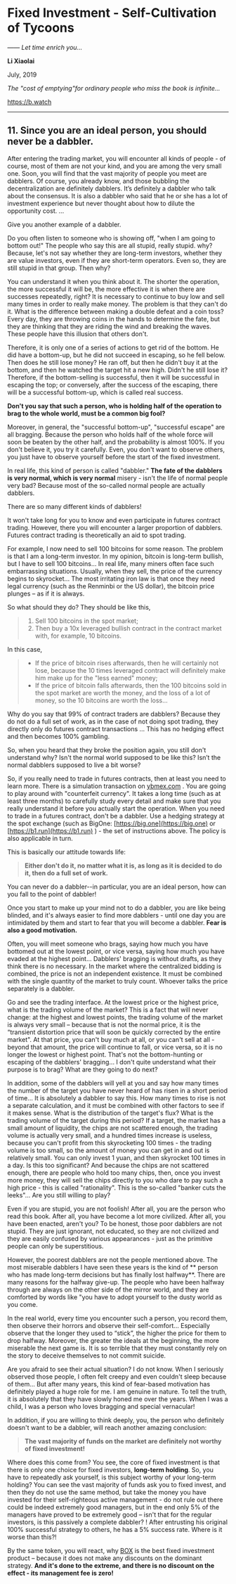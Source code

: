 # Fixed Investment - Self-Cultivation of Tycoons

*—— Let time enrich you...*

**Li Xiaolai**

July, 2019

*The "cost of emptying"for ordinary people who miss the book is infinite...*

https://b.watch

---

## 11. Since you are an ideal person, you should never be a dabbler.

After entering the trading market, you will encounter all kinds of people  - of course, most of them are not your kind, and you are among the very small one. Soon, you will find that the vast majority of people you meet are dabblers. Of course, you already know, and those bubbling the decentralization are definitely dabblers. It’s definitely a dabbler who talk about the consensus. It is also a dabbler who said that he or she has a lot of investment experience but never thought about how to dilute the opportunity cost. ...

Give you another example of a dabbler.

Do you often listen to someone who is showing off, "when I am going to bottom out!" The people who say this are all stupid, really stupid. why? Because, let's not say whether they are long-term investors, whether they are value investors, even if they are short-term operators. Even so, they are still stupid in that group. Then why?

You can understand it when you think about it. The shorter the operation, the more successful it will be, the more effective it is when there are successes repeatedly, right? It is necessary to continue to buy low and sell many times in order to really make money. The problem is that they can't do it. What is the difference between making a double defeat and a coin toss? Every day, they are throwing coins in the hands to determine the fate, but they are thinking that they are riding the wind and breaking the waves. These people have this illusion that others don't.

Therefore, it is only one of a series of actions to get rid of the bottom. He did have a bottom-up, but he did not succeed in escaping, so he fell below. Then does he still lose money? He ran off, but then he didn't buy it at the bottom, and then he watched the target hit a new high. Didn't he still lose it? Therefore, if the bottom-selling is successful, then it will be successful in escaping the top; or conversely, after the success of the escaping, there will be a successful bottom-up, which is called real success.

**Don't you say that such a person, who is holding half of the operation to brag to the whole world, must be a common big fool?**

Moreover, in general, the "successful bottom-up", "successful escape" are all bragging. Because the person who holds half of the whole force will soon be beaten by the other half, and the probability is almost 100%. If you don't believe it, you try it carefully. Even, you don't want to observe others, you just have to observe yourself before the start of the fixed investment.

In real life, this kind of person is called "dabbler." **The fate of the dabblers is very normal, which is very normal** misery - isn't the life of normal people very bad? Because most of the so-called normal people are actually dabblers.

There are so many different kinds of dabblers!

It won't take long for you to know and even participate in futures contract trading. However, there you will encounter a larger proportion of dabblers. Futures contract trading is theoretically an aid to spot trading.

For example, I now need to sell 100 bitcoins for some reason. The problem is that I am a long-term investor. In my opinion, bitcoin is long-term bullish, but I have to sell 100 bitcoins... In real life, many miners often face such embarrassing situations. Usually, when they sell, the price of the currency begins to skyrocket... The most irritating iron law is that once they need legal currency (such as the Renminbi or the US dollar), the bitcoin price plunges – as if it is always.

So what should they do? They should be like this,

> 1. Sell 100 bitcoins in the spot market;
> 2. Then buy a 10x leveraged bullish contract in the contract market with, for example, 10 bitcoins.

In this case,

> - If the price of bitcoin rises afterwards, then he will certainly not lose, because the 10 times leveraged contract will definitely make him make up for the "less earned" money;
> - If the price of bitcoin falls afterwards, then the 100 bitcoins sold in the spot market are worth the money, and the loss of a lot of money, so the 10 bitcoins are worth the loss...

Why do you say that 99% of contract traders are dabblers? Because they do not do a full set of work, as  in the case of not doing spot trading, they directly only do futures contract transactions ... This has no hedging effect and then becomes 100% gambling.

So, when you heard that they broke the position again, you still don't understand why? Isn't the normal world supposed to be like this? Isn’t the normal dabblers supposed to live a bit worse?

So, if you really need to trade in futures contracts, then at least you need to learn more. There is a simulation transaction on [ybmex.com](https://ybmex.com) . You are going to play around with "counterfeit currency". It takes a long time (such as at least three months) to carefully study every detail and make sure that you really understand it before you actually start the operation. When you need to trade in a futures contract, don't be a dabbler. Use a hedging strategy at the spot exchange (such as BigOne: [https://big.one](https://big.one) or [https://b1.run](https://b1.run) ) - the set of instructions above. The policy is also applicable in turn.

This is basically our attitude towards life:

> **Either don't do it, no matter what it is, as long as it is decided to do it, then do a full set of work.**

You can never do a dabbler--in particular, you are an ideal person, how can you fall to the point of dabbler!

Once you start to make up your mind not to do a dabbler, you are like being blinded, and it's always easier to find more dabblers - until one day you are intimidated by them and start to fear that you will become a dabbler. **Fear is also a good motivation.**

Often, you will meet someone who brags, saying how much you have bottomed out at the lowest point, or vice versa, saying how much you have evaded at the highest point... Dabblers' bragging is without drafts, as they think there is no necessary. In the market where the centralized bidding is combined, the price is not an independent existence. It must be combined with the single quantity of the market to truly count. Whoever talks the price separately is a dabbler.

Go and see the trading interface. At the lowest price or the highest price, what is the trading volume of the market? This is a fact that will never change: at the highest and lowest points, the trading volume of the market is always very small – because that is not the normal price, it is the “transient distortion price that will soon be quickly corrected by the entire market". At that price, you can't buy much at all, or you can't sell at all - beyond that amount, the price will continue to fall, or vice versa, so it is no longer the lowest or highest point. That's not the bottom-hunting or escaping of the dabblers' bragging... I don't quite understand what their purpose is to brag? What are they going to do next?

In addition, some of the dabblers will yell at you and say how many times the number of the target you have never heard of has risen in a short period of time... It is absolutely a dabbler to say this. How many times to rise is not a separate calculation, and it must be combined with other factors to see if it makes sense. What is the distribution of the target's flux? What is the trading volume of the target during this period? If a target, the market has a small amount of liquidity, the chips are not scattered enough, the trading volume is actually very small, and a hundred times increase is useless, because you can't profit from this skyrocketing 100 times - the trading volume is too small, so the amount of money you can get in and out is relatively small. You can only invest 1 yuan, and then skyrocket 100 times in a day. Is this too significant? And because the chips are not scattered enough, there are people who hold too many chips, then, once you invest more money, they will sell the chips directly to you who dare to pay such a high price - this is called "rationality".  This is the so-called "banker cuts the leeks"... Are you still willing to play?

Even if you are stupid, you are not foolish! After all, you are the person who read this book. After all, you have become a lot more civilized. After all, you have been enacted, aren't you? To be honest, those poor dabblers are not stupid. They are just ignorant, not educated, so they are not civilized and they are easily confused by various appearances - just as the primitive people can only be superstitious.

However, the poorest dabblers are not the people mentioned above. The most miserable dabblers I have seen these years is the kind of ** person who has made long-term decisions but has finally lost halfway**. There are many reasons for the halfway give-up. The people who have been halfway through are always on the other side of the mirror world, and they are comforted by words like "you have to adopt yourself to the dusty world as you come.

In the real world, every time you encounter such a person, you record them, then observe their horrors and observe their self-comfort... Especially observe that the longer they used to “stick”, the higher the price for them to drop halfway. Moreover, the greater the ideals at the beginning, the more miserable the next game is. It is so terrible that they must constantly rely on the story to deceive themselves to not commit suicide.

Are you afraid to see their actual situation? I do not know. When I seriously observed those people, I often felt creepy and even couldn't sleep because of them... But after many years, this kind of fear-based motivation has definitely played a huge role for me. I am genuine in nature. To tell the truth, it is absolutely that they have slowly honed me over the years. When I was a child, I was a person who loves bragging and special vernacular!

In addition, if you are willing to think deeply, you, the person who definitely doesn't want to be a dabbler, will reach another amazing conclusion:

> **The vast majority of funds on the market are definitely not worthy of fixed investment!**

Where does this come from? You see, the core of fixed investment is that there is only one choice for fixed investors, **long-term holding**. So, you have to repeatedly ask yourself, is this subject worthy of your long-term holding? You can see the vast majority of funds ask you to fixed invest, and then they do not use the same method, but take the money you have invested for their self-righteous active management - do not rule out there could be indeed extremely good managers, but in the end only 5% of the managers have proved to be extremely good – isn't that for the regular investors, is this passively a complete dabbler? ! After entrusting his original 100% successful strategy to others, he has a 5% success rate. Where is it worse than this?!

By the same token, you will react, why [BOX](https://b.watch) is the best fixed investment product – because it does not make any discounts on the dominant strategy. **And it's done to the extreme, and there is no discount on the effect - its management fee is zero!**

